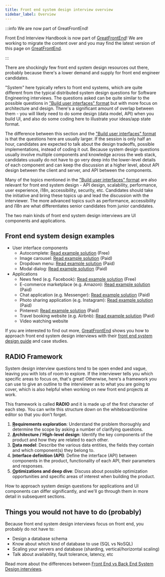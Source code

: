 ```yaml
---
title: Front end system design interview overview
sidebar_label: Overview
---
```


:::info We are now part of GreatFrontEnd!

Front End Interview Handbook is now part of [GreatFrontEnd](https://www.greatfrontend.com?utm_source=frontendinterviewhandbook&utm_medium=referral&fpr=frontendinterviewhandbook)! We are working to migrate the content over and you may find the latest version of this page on [GreatFrontEnd](https://www.greatfrontend.com/system-design?utm_source=frontendinterviewhandbook&utm_medium=referral&fpr=frontendinterviewhandbook).

:::

There are shockingly few front end system design resources out there, probably because there's a lower demand and supply for front end engineer candidates.

"System" here typically refers to front end systems, which are quite different from the typical distributed system design questions for Software Engineering interviews. The questions asked can be quite similar to the possible questions in ["Build user interfaces" format](./build-front-end-user-interfaces.md) but with more focus on architecture and design. There's a significant amount of overlap between them - you will likely need to do some design (data model, API) when you build UI, and also do some coding here to illustrate your ideas/app state format.

The difference between this section and the ["Build user interfaces" format](./build-front-end-user-interfaces.md) is that the questions here are usually larger. If the session is only half an hour, candidates are expected to talk about the design tradeoffs, possible implementations, instead of coding it out. Because system design questions usually involve multiple components and knowledge across the web stack, candidates usually do not have to go very deep into the lower-level details of each component and can keep the discussion at a higher level, about API design between the client and server, and API between the components.

Many of the topics mentioned in the ["Build user interfaces" format](./build-front-end-user-interfaces.md) are also relevant for front end system design - API design, scalability, performance, user experience, i18n, accessibility, security, etc. Candidates should take the initiative and bring these topics up and lead the discussion with the interviewer. The more advanced topics such as performance, accessibility and i18n are what differentiates senior candidates from junior candidates.

The two main kinds of front end system design interviews are UI components and applications.

## Front end system design examples

- User interface components
  - Autocomplete: [Read example solution](https://www.greatfrontend.com/questions/system-design/autocomplete?utm_source=frontendinterviewhandbook&utm_medium=referral&fpr=frontendinterviewhandbook) (Free)
  - Image carousel: [Read example solution](https://www.greatfrontend.com/questions/system-design/image-carousel?utm_source=frontendinterviewhandbook&utm_medium=referral&fpr=frontendinterviewhandbook) (Paid)
  - Dropdown menu: [Read example solution](https://www.greatfrontend.com/questions/system-design/dropdown-menu?utm_source=frontendinterviewhandbook&utm_medium=referral&fpr=frontendinterviewhandbook) (Paid)
  - Modal dialog: [Read example solution](https://www.greatfrontend.com/questions/system-design/modal-dialog?utm_source=frontendinterviewhandbook&utm_medium=referral&fpr=frontendinterviewhandbook) (Paid)
- Applications
  - News feed (e.g. Facebook): [Read example solution](https://www.greatfrontend.com/questions/system-design/news-feed-facebook?utm_source=frontendinterviewhandbook&utm_medium=referral&fpr=frontendinterviewhandbook) (Free)
  - E-commerce marketplace (e.g. Amazon): [Read example solution](https://www.greatfrontend.com/questions/system-design/e-commerce-amazon?utm_source=frontendinterviewhandbook&utm_medium=referral&fpr=frontendinterviewhandbook) (Paid)
  - Chat application (e.g. Messenger): [Read example solution](https://www.greatfrontend.com/questions/system-design/chat-application-messenger?utm_source=frontendinterviewhandbook&utm_medium=referral&fpr=frontendinterviewhandbook) (Paid)
  - Photo sharing application (e.g. Instagram): [Read example solution](https://www.greatfrontend.com/questions/system-design/photo-sharing-instagram?utm_source=frontendinterviewhandbook&utm_medium=referral&fpr=frontendinterviewhandbook) (Paid)
  - Pinterest: [Read example solution](https://www.greatfrontend.com/questions/system-design/pinterest?utm_source=frontendinterviewhandbook&utm_medium=referral&fpr=frontendinterviewhandbook) (Paid)
  - Travel booking website (e.g. Airbnb): [Read example solution](https://www.greatfrontend.com/questions/system-design/travel-booking-airbnb?utm_source=frontendinterviewhandbook&utm_medium=referral&fpr=frontendinterviewhandbook) (Paid)
  - Video watching website

If you are interested to find out more, [GreatFrontEnd](https://www.greatfrontend.com?utm_source=frontendinterviewhandbook&utm_medium=referral&fpr=frontendinterviewhandbook) shows you how to approach front end system design interviews with their [front end system design guide](https://www.greatfrontend.com/system-design?utm_source=frontendinterviewhandbook&utm_medium=referral&fpr=frontendinterviewhandbook) and case studies.

## RADIO Framework

System design interview questions tend to be open ended and vague, leaving you with lots of room to explore. If the interviewer tells you which specific areas to focus on, that's great! Otherwise, here's a framework you can use to give an outline to the interviewer as to what you are going to cover, which is also helpful when working on new front end projects at work.

This framework is called **RADIO** and it is made up of the first character of each step. You can write this structure down on the whiteboard/online editor so that you don't forget.

1. **<u>R</u>equirements exploration**: Understand the problem thoroughly and determine the scope by asking a number of clarifying questions.
1. **<u>A</u>rchitecture / High-level design**: Identify the key components of the product and how they are related to each other.
1. **<u>D</u>ata model**: Describe the various data entities, the fields they contain and which component(s) they belong to.
1. **<u>I</u>nterface definition (API)**: Define the interface (API) between components in the product, functionality of each API, their parameters and responses.
1. **<u>O</u>ptimizations and deep dive**: Discuss about possible optimization opportunities and specific areas of interest when building the product.

How to approach system design questions for applications and UI components can differ significantly, and we'll go through them in more detail in subsequent sections.

## Things you would not have to do (probably)

Because front end system design interviews focus on front end, you probably do not have to:

- Design a database schema
- Know about which kind of database to use (SQL vs NoSQL)
- Scaling your servers and database (sharding, vertical/horizontal scaling)
- Talk about availability, fault tolerance, latency, etc

Read more about the differences between [Front End vs Back End System Design interviews](/blog/front-end-vs-back-end-system-design-interviews/#differences).
